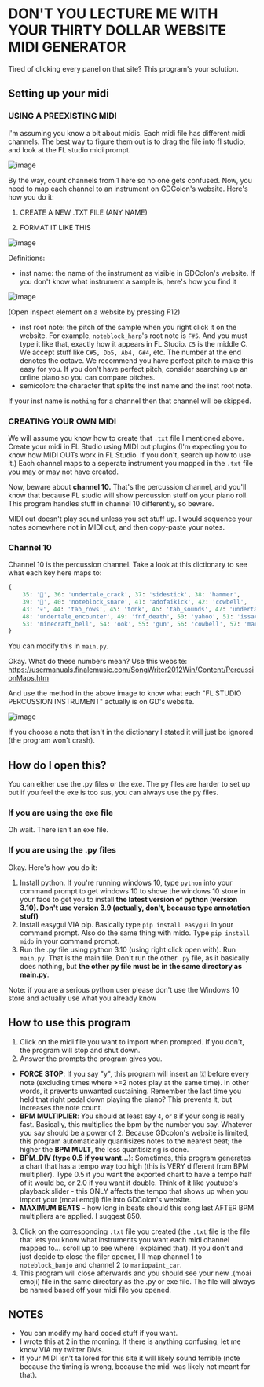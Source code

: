 # DON'T YOU LECTURE ME WITH YOUR THIRTY DOLLAR WEBSITE MIDI GENERATOR
Tired of clicking every panel on that site? This program's your solution.

## Setting up your midi

### USING A PREEXISTING MIDI
I'm assuming you know a bit about midis. Each midi file
has different midi channels. The best way to figure them out
is to drag the file into fl studio, and look at the FL studio midi prompt.

![image](https://user-images.githubusercontent.com/31808925/151501848-020489ef-534b-4a35-8209-070f4ca38e86.png)

By the way, count channels from 1 here so no one gets confused. Now, you need to map each channel to an instrument on GDColon's website. Here's how you do it:

1. CREATE A NEW .TXT FILE (ANY NAME)

2. FORMAT IT LIKE THIS

![image](https://user-images.githubusercontent.com/31808925/151502169-e619bc55-c6c0-4c7a-aa8c-d1dca17a5b7c.png)

Definitions:
* inst name: the name of the instrument as visible in GDColon's website. If you don't know what instrument a sample is, here's how you find it

![image](https://user-images.githubusercontent.com/31808925/151502407-0fcef460-dc00-4978-9b64-48ca56b6d4c4.png)

(Open inspect element on a website by pressing F12)
* inst root note: the pitch of the sample when you right click it on the website. For example, ``noteblock_harp``'s root note is ``F#5``. And you must type it like that, exactly how it appears in FL Studio. ``C5`` is the middle C. We accept stuff like ``C#5, Db5, Ab4, G#4``, etc. The number at the end denotes the octave. We recommend you have perfect pitch to make this easy for you. If you don't have perfect pitch, consider searching up an online piano so you can compare pitches.
* semicolon: the character that splits the inst name and the inst root note.

If your inst name is ``nothing`` for a channel then that channel will be skipped.

### CREATING YOUR OWN MIDI
We will assume you know how to create that ``.txt`` file I mentioned above. Create your midi in FL Studio using MIDI out plugins (I'm expecting you to know how MIDI OUTs work in FL Studio. If you don't, search up how to use it.) Each channel maps to a seperate instrument you mapped in the ``.txt`` file you may or may not have created.

Now, beware about **channel 10.** That's the percussion channel, and you'll know that because FL studio will show percussion stuff on your piano roll. This program handles
stuff in channel 10 differently, so beware.

MIDI out doesn't play sound unless you set stuff up. I would sequence your notes somewhere not in MIDI out, and then copy-paste your notes.

### Channel 10
Channel 10 is the percussion channel. Take a look at this dictionary to see what each key here maps to:
```py
{
    35: '🥁', 36: 'undertale_crack', 37: 'sidestick', 38: 'hammer',
    39: '👏', 40: 'noteblock_snare', 41: 'adofaikick', 42: 'cowbell',
    43: '💀', 44: 'tab_rows', 45: 'tonk', 46: 'tab_sounds', 47: 'undertale_hit',
    48: 'undertale_encounter', 49: 'fnf_death', 50: 'yahoo', 51: 'issac_hurt', 52: 'issac_dead',
    53: 'minecraft_bell', 54: 'ook', 55: 'gun', 56: 'cowbell', 57: 'mariopaint_dog', 58: 'mariopaint_cat'
}
```
You can modify this in `main.py`.


Okay. What do these numbers mean? Use this website:
https://usermanuals.finalemusic.com/SongWriter2012Win/Content/PercussionMaps.htm

And use the method in the above image to know what each "FL STUDIO PERCUSSION INSTRUMENT" actually is on GD's website.

![image](https://user-images.githubusercontent.com/31808925/151503801-1dbdd7a7-830d-4c65-a106-d3b5b08a3072.png)

If you choose a note that isn't in the dictionary I stated it will just be ignored (the program won't crash).

## How do I open this?
You can either use the .py files or the exe. The py files are harder to set up
but if you feel the exe is too sus, you can always use the py files.

### If you are using the exe file
Oh wait. There isn't an exe file.

### If you are using the .py files
Okay. Here's how you do it:

1. Install python. If you're running windows 10, type ``python``
into your command prompt to get windows 10 to shove the windows 10
store in your face to get you to install **the latest version of python
(version 3.10). Don't use version 3.9 (actually, don't, because type annotation
stuff)**
2. Install easygui VIA pip. Basically type ``pip install easygui`` in your
command prompt. Also do the same thing with mido. Type ``pip install mido`` in your command prompt.
3. Run the .py file using python 3.10 (using right click open with).
Run ``main.py``. That is the main file. Don't run the other ``.py`` file, as it basically does nothing, but **the other py file must be in the same directory as main.py**.

Note: if you are a serious python user please don't use the Windows 10 store and actually use what you already know

## How to use this program
1. Click on the midi file you want to import when prompted. If you don't, the program will stop and shut down.
2. Answer the prompts the program gives you.

* **FORCE STOP**: If you say "y", this program will insert an 🇽 before every note (excluding times where >=2 notes play at the same time). In other words, it prevents unwanted sustaining. Remember the last time you held that right pedal down playing the piano? This prevents it, but increases the note count.
* **BPM MULTIPLIER**: You should at least say ``4``, or ``8`` if your song is really fast. Basically, this multiplies the bpm by the number you say. Whatever you say should be a power of 2. Because GDcolon's website is limited, this program automatically quantisizes notes to the nearest beat; the higher the **BPM MULT**, the less quantisizing is done.
* **BPM_DIV (type 0.5 if you want...)**: Sometimes, this program generates a chart that has a tempo way too high (this is VERY different from BPM multiplier). Type 0.5 if you want the exported chart to have a tempo half of it would be, or 2.0 if you want it double. Think of it like youtube's playback slider - this ONLY affects the tempo that shows up when you import your (moai emoji) file into GDColon's website.
* **MAXIMUM BEATS** - how long in beats should this song last AFTER BPM multipliers are applied. I suggest 850.

3. Click on the corresponding ``.txt`` file you created (the ``.txt`` file is the file that lets you know what instruments you want each midi channel mapped to... scroll up to see where I explained that). If you don't and just decide to close the filer opener, I'll map channel 1 to ``noteblock_banjo`` and channel 2 to ``mariopaint_car``.
4. This program will close afterwards and you should see your new .(moai emoji) file in the same directory as the .py or exe file. The file will always be named based off your midi file you opened.

## NOTES
* You can modify my hard coded stuff if you want.
* I wrote this at 2 in the morning. If there is anything confusing, let me know VIA my twitter DMs.
* If your MIDI isn't tailored for this site it will likely sound terrible (note because the timing is wrong, because the midi was likely not meant for that).
